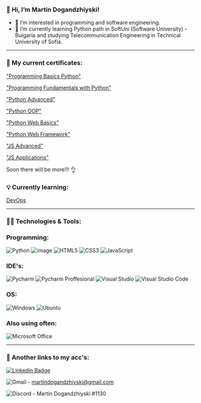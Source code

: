 ### 👋 Hi, I’m Martin Dogandzhiyski!
- 👀 I’m interested in programming and software engineering.
- 🌱 I’m currently learning Python path in SoftUni (Software University) - Bulgaria and studying Telecommunication Engineering in Technical University of Sofia.

____________________________________________________________________________________________________

### 📖 My current certificates:

["Programming Basics Python"](https://softuni.bg/certificates/details/121362/29d6dece)

["Programming Fundamentals with Python"](https://softuni.bg/certificates/details/129032/d96f87a9)

["Python Advanced"](https://softuni.bg/certificates/details/135986/1330bd05)

["Python OOP"](https://softuni.bg/certificates/details/140965/c42f9150)

["Python Web Basics"](https://softuni.bg/certificates/details/147080/39108d8e)

["Python Web Framework"](https://softuni.bg/certificates/details/152973/0611b45b)

["JS Advanced"](https://softuni.bg/certificates/details/160250/6c0a037f)

["JS Applications"](https://softuni.bg/certificates/details/167859/72354a14)

Soon there will be more!!! 👌

### 💡 Currently learning:

[DevOps](https://softuni.bg/modules/133/devops/1388)

____________________________________________________________________________________________________

### 👨‍💻 Technologies & Tools:


### Programming:
![Python](https://img.shields.io/badge/Python-%23239120.svg?style=for-the-badge&logo=Python&logoColor=yellow)
![image](https://img.shields.io/badge/Django-239120?style=for-the-badge&logo=django&logoColor=white)
![HTML5](https://img.shields.io/badge/html5-%23E34F26.svg?style=for-the-badge&logo=html5&logoColor=white)
![CSS3](https://img.shields.io/badge/css3-%231572B6.svg?style=for-the-badge&logo=css3&logoColor=white)
![JavaScript](https://img.shields.io/badge/javascript-%23323330.svg?style=for-the-badge&logo=javascript&logoColor=%23F7DF1E)

### IDE's:
  ![Pycharm](https://img.shields.io/badge/Pycharm-5C2D91.svg?style=for-the-badge&logo=Pycharm&logoColor=white)
  ![Pycharm Proffesional](https://img.shields.io/badge/Pycharm%20Proffesional-0078d7.svg?style=for-the-badge&logo=Pycharm&logoColor=white)
  ![Visual Studio](https://img.shields.io/badge/Visual%20Studio-5C2D91.svg?style=for-the-badge&logo=visual-studio&logoColor=white)
  ![Visual Studio Code](https://img.shields.io/badge/Visual%20Studio%20Code-0078d7.svg?style=for-the-badge&logo=visual-studio-code&logoColor=white)

### OS:
  ![Windows](https://img.shields.io/badge/Windows-0078D6?style=for-the-badge&logo=windows&logoColor=white)
  ![Ubuntu](https://img.shields.io/badge/Ubuntu-E95420?style=for-the-badge&logo=ubuntu&logoColor=white)

### Also using often:
  ![Microsoft Office](https://img.shields.io/badge/Microsoft_Office-D83B01?style=for-the-badge&logo=microsoft-office&logoColor=white)
  
____________________________________________________________________________________________________

### 🔗 Another links to my acc's:
[![Linkedin Badge](https://img.shields.io/badge/-LinkedIn-0e76a8?style=flat-square&logo=Linkedin&logoColor=white)](https://www.linkedin.com/in/martin-dogandzhiyski-838b6b230/)

![Gmail](https://img.shields.io/badge/Gmail-D14836?style=for-the-badge&logo=gmail&logoColor=white) - martindogandzhiyski@gmail.com

![Discord](https://img.shields.io/badge/%3CDiscord%3E-%237289DA.svg?style=for-the-badge&logo=discord&logoColor=white) - Martin Dogandzhiyski #1130

